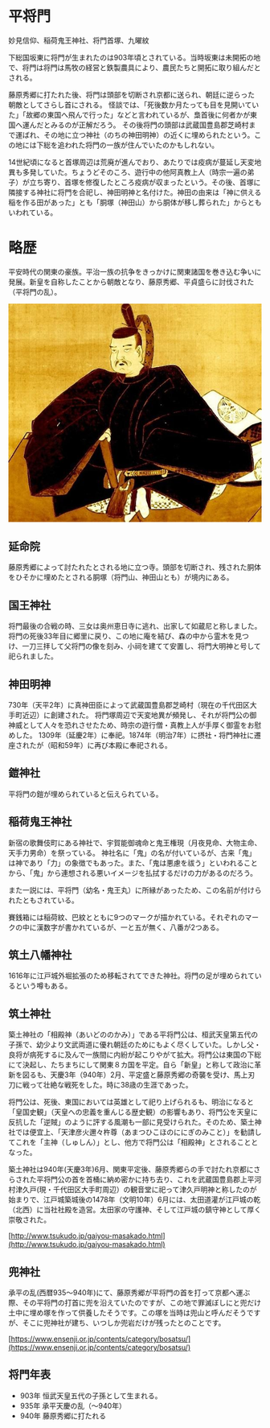 # 平将門
妙見信仰、稲荷鬼王神社、将門首塚、九曜紋

下総国坂東に将門が生まれたのは903年頃とされている。当時坂東は未開拓の地で、将門は将門は馬牧の経営と鉄製農具により、農民たちと開拓に取り組んだとされる。

藤原秀郷に打たれた後、将門は頭部を切断され京都に送られ、朝廷に逆らった朝敵としてさらし首にされる。
怪談では、「死後数か月たっても目を見開いていた」「故郷の東国へ飛んで行った」などと言われているが、梟首後に何者かが東国へ運んだとみるのが正解だろう。
その後将門の頭部は武蔵国豊島郡芝崎村まで運ばれ、その地に立つ神社（のちの神田明神）の近くに埋められたという。この地には下総を追われた将門の一族が住んでいたのかもしれない。

14世紀頃になると首塚周辺は荒廃が進んでおり、あたりでは疫病が蔓延し天変地異も多発していた。ちょうどそのころ、遊行中の他阿真教上人（時宗一遍の弟子）が立ち寄り、首塚を修復したところ疫病が収まったという。その後、首塚に隣接する神社に将門を合祀し、神田明神と名付けた。神田の由来は「神に供える稲を作る田があった」とも「胴塚（神田山）から胴体が移し葬られた」からともいわれている。

# 略歴
平安時代の関東の豪族。平治一族の抗争をきっかけに関東諸国を巻き込む争いに発展。新皇を自称したことから朝敵となり、藤原秀郷、平貞盛らに討伐された（平将門の乱）。

![肖像画](assets/img/image.jpg)

## 延命院
藤原秀郷によって討たれたとされる地に立つ寺。頭部を切断され、残された胴体をひそかに埋めたとされる胴塚（将門山、神田山とも）が境内にある。

## 国王神社
将門最後の合戦の時、三女は奥州恵日寺に逃れ、出家して如蔵尼と称しました。将門の死後33年目に郷里に戻り、この地に庵を結び、森の中から霊木を見つけ、一刀三拝して父将門の像を刻み、小祠を建てて安置し、将門大明神と号して祀られました。

## 神田明神
730年（天平2年）に真神田臣によって武蔵国豊島郡芝崎村（現在の千代田区大手町近辺）に創建された。
将門塚周辺で天変地異が頻発し、それが将門公の御神威として人々を恐れさせたため、時宗の遊行僧・真教上人が手厚く御霊をお慰めした。
1309年（延慶2年）に奉祀。1874年（明治7年）に摂社・将門神社に遷座されたが（昭和59年）に再び本殿に奉祀される。

## 鎧神社
平将門の鎧が埋められていると伝えられている。

## 稲荷鬼王神社
新宿の歌舞伎町にある神社で、宇賀能御魂命と鬼王権現（月夜見命、大物主命、天手力男命）を祭っている。
神社名に「鬼」の名が付いているが、古来「鬼」は神であり「力」の象徴でもあった。また、「鬼は悪慮を祓う」といわれることから、「鬼」から連想される悪いイメージを払拭するだけの力があるのだろう。

また一説には、平将門（幼名・鬼王丸）に所縁があったため、この名前が付けられたともされている。

賽銭箱には稲荷紋、巴紋とともに9つのマークが描かれている。それぞれのマークの中に漢数字が書かれているが、一と五が無く、八番が2つある。

## 筑土八幡神社
1616年に江戸城外堀拡張のため移転されてできた神社。将門の足が埋められているという噂もある。

## 筑土神社
築土神社の「相殿神（あいどののかみ）」である平将門公は、桓武天皇第五代の子孫で、幼少より文武両道に優れ朝廷のためにもよく尽くしていた。しかし父・良将が病死するに及んで一族間に内紛が起こりやがて拡大。将門公は東国の下総にて決起し、たちまちにして関東８カ国を平定。自ら「新皇」と称して政治に革新を図るも、天慶3年（940年）2月、平定盛と藤原秀郷の奇襲を受け、馬上刃刀に戦って壮絶な戦死をした。時に38歳の生涯であった。

将門公は、死後、東国においては英雄として祀り上げられるも、明治になると「皇国史観」（天皇への忠義を重んじる歴史観）の影響もあり、将門公を天皇に反抗した「逆賊」のように評する風潮も一部に見受けられた。そのため、築土神社では便宜上、「天津彦火邇々杵尊（あまつひこほのににぎのみこと）」を勧請してこれを「主神（しゅしん）」とし、他方で将門公は「相殿神」とされることとなった。

築土神社は940年(天慶3年)6月、関東平定後、藤原秀郷らの手で討たれ京都にさらされた平将門公の首を首桶に納め密かに持ち去り、これを武蔵国豊島郡上平河村津久戸(現・千代田区大手町周辺）の観音堂に祀って津久戸明神と称したのが始まりで、江戸城築城後の1478年（文明10年）6月には、太田道灌が江戸城の乾（北西）に当社社殿を造営。太田家の守護神、そして江戸城の鎮守神として厚く崇敬された。

[http://www.tsukudo.jp/gaiyou-masakado.html](http://www.tsukudo.jp/gaiyou-masakado.html)

## 兜神社
承平の乱(西暦935～940年)にて、藤原秀郷が平将門の首を打って京都へ運ぶ際、その平将門の打首に兜を沿えていたのですが、この地で罪滅ぼしにと兜だけ土中に埋め塚を作って供養したそうです。この塚を当時は兜山と呼んだそうですが、そこに兜神社が建ち、いつしか兜岩だけが残ったとのことです。

[https://www.ensenji.or.jp/contents/category/bosatsu/](https://www.ensenji.or.jp/contents/category/bosatsu/)

## 将門年表

* 903年 恒武天皇五代の子孫として生まれる。
* 935年 承平天慶の乱（～940年）
* 940年 藤原秀郷に打たれる
